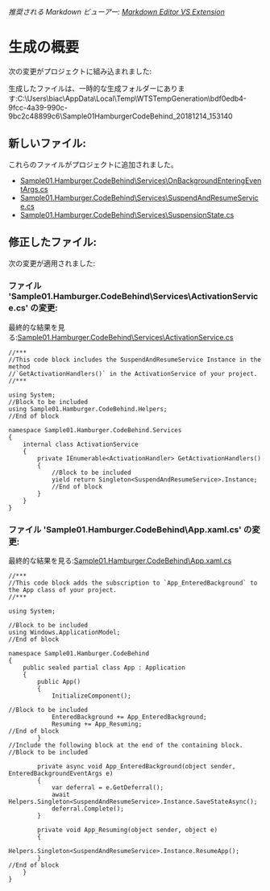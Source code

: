 *推奨される Markdown ビューアー: [Markdown Editor VS Extension](https://marketplace.visualstudio.com/items?itemName=MadsKristensen.MarkdownEditor)*

# 生成の概要
次の変更がプロジェクトに組み込まれました: 

生成したファイルは、一時的な生成フォルダーにあります:C:\Users\biac\AppData\Local\Temp\WTSTempGeneration\bdf0edb4-9fcc-4a39-990c-9bc2c48899c6\Sample01HamburgerCodeBehind_20181214_153140

## 新しいファイル:
これらのファイルがプロジェクトに追加されました。
* [Sample01.Hamburger.CodeBehind\Services\OnBackgroundEnteringEventArgs.cs](about:/C:/project-copy/CodeZine/UwpForefront/UF11/Sample01.Hamburger.CodeBehind/Services/OnBackgroundEnteringEventArgs.cs)
* [Sample01.Hamburger.CodeBehind\Services\SuspendAndResumeService.cs](about:/C:/project-copy/CodeZine/UwpForefront/UF11/Sample01.Hamburger.CodeBehind/Services/SuspendAndResumeService.cs)
* [Sample01.Hamburger.CodeBehind\Services\SuspensionState.cs](about:/C:/project-copy/CodeZine/UwpForefront/UF11/Sample01.Hamburger.CodeBehind/Services/SuspensionState.cs)

## 修正したファイル:
次の変更が適用されました: 

### ファイル 'Sample01.Hamburger.CodeBehind\Services\ActivationService.cs' の変更:
最終的な結果を見る:[Sample01.Hamburger.CodeBehind\Services\ActivationService.cs](about:/C:/project-copy/CodeZine/UwpForefront/UF11/Sample01.Hamburger.CodeBehind/Services/ActivationService.cs)

```CSHARP
//***
//This code block includes the SuspendAndResumeService Instance in the method
//`GetActivationHandlers()` in the ActivationService of your project.
//***

using System;
//Block to be included
using Sample01.Hamburger.CodeBehind.Helpers;
//End of block

namespace Sample01.Hamburger.CodeBehind.Services
{
    internal class ActivationService
    {
        private IEnumerable<ActivationHandler> GetActivationHandlers()
        {
            //Block to be included
            yield return Singleton<SuspendAndResumeService>.Instance;
            //End of block
        }
    }
}

```


### ファイル 'Sample01.Hamburger.CodeBehind\App.xaml.cs' の変更:
最終的な結果を見る:[Sample01.Hamburger.CodeBehind\App.xaml.cs](about:/C:/project-copy/CodeZine/UwpForefront/UF11/Sample01.Hamburger.CodeBehind/App.xaml.cs)

```CSHARP
//***
//This code block adds the subscription to `App_EnteredBackground` to the App class of your project.
//***

using System;

//Block to be included
using Windows.ApplicationModel;
//End of block

namespace Sample01.Hamburger.CodeBehind
{
    public sealed partial class App : Application
    {
        public App()
        {
            InitializeComponent();

//Block to be included
            EnteredBackground += App_EnteredBackground;
            Resuming += App_Resuming;
//End of block
        }
//Include the following block at the end of the containing block.
//Block to be included

        private async void App_EnteredBackground(object sender, EnteredBackgroundEventArgs e)
        {
            var deferral = e.GetDeferral();
            await Helpers.Singleton<SuspendAndResumeService>.Instance.SaveStateAsync();
            deferral.Complete();
        }

        private void App_Resuming(object sender, object e)
        {
            Helpers.Singleton<SuspendAndResumeService>.Instance.ResumeApp();
        }
//End of block
    }
}

```



